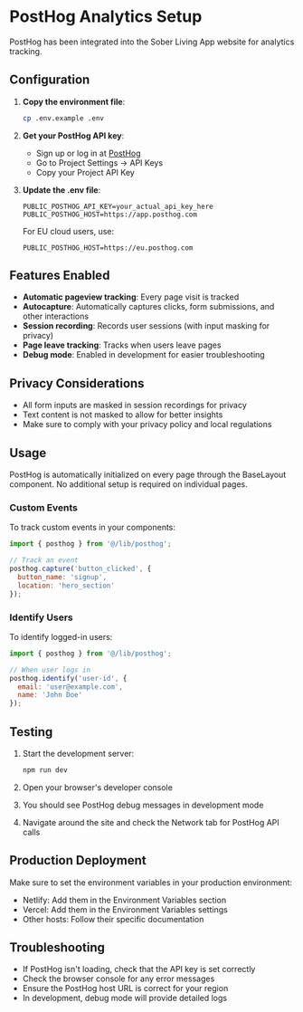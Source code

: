 # PostHog Analytics Setup

PostHog has been integrated into the Sober Living App website for analytics tracking.

## Configuration

1. **Copy the environment file**:
   ```bash
   cp .env.example .env
   ```

2. **Get your PostHog API key**:
   - Sign up or log in at [PostHog](https://app.posthog.com)
   - Go to Project Settings → API Keys
   - Copy your Project API Key

3. **Update the .env file**:
   ```
   PUBLIC_POSTHOG_API_KEY=your_actual_api_key_here
   PUBLIC_POSTHOG_HOST=https://app.posthog.com
   ```

   For EU cloud users, use:
   ```
   PUBLIC_POSTHOG_HOST=https://eu.posthog.com
   ```

## Features Enabled

- **Automatic pageview tracking**: Every page visit is tracked
- **Autocapture**: Automatically captures clicks, form submissions, and other interactions
- **Session recording**: Records user sessions (with input masking for privacy)
- **Page leave tracking**: Tracks when users leave pages
- **Debug mode**: Enabled in development for easier troubleshooting

## Privacy Considerations

- All form inputs are masked in session recordings for privacy
- Text content is not masked to allow for better insights
- Make sure to comply with your privacy policy and local regulations

## Usage

PostHog is automatically initialized on every page through the BaseLayout component. No additional setup is required on individual pages.

### Custom Events

To track custom events in your components:

```javascript
import { posthog } from '@/lib/posthog';

// Track an event
posthog.capture('button_clicked', {
  button_name: 'signup',
  location: 'hero_section'
});
```

### Identify Users

To identify logged-in users:

```javascript
import { posthog } from '@/lib/posthog';

// When user logs in
posthog.identify('user-id', {
  email: 'user@example.com',
  name: 'John Doe'
});
```

## Testing

1. Start the development server:
   ```bash
   npm run dev
   ```

2. Open your browser's developer console
3. You should see PostHog debug messages in development mode
4. Navigate around the site and check the Network tab for PostHog API calls

## Production Deployment

Make sure to set the environment variables in your production environment:
- Netlify: Add them in the Environment Variables section
- Vercel: Add them in the Environment Variables settings
- Other hosts: Follow their specific documentation

## Troubleshooting

- If PostHog isn't loading, check that the API key is set correctly
- Check the browser console for any error messages
- Ensure the PostHog host URL is correct for your region
- In development, debug mode will provide detailed logs